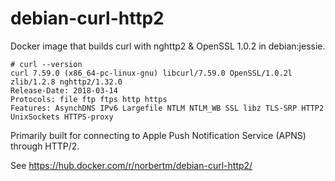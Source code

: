 # debian-curl-http2
Docker image that builds curl with nghttp2 &amp; OpenSSL 1.0.2 in debian:jessie.

```
# curl --version
curl 7.59.0 (x86_64-pc-linux-gnu) libcurl/7.59.0 OpenSSL/1.0.2l zlib/1.2.8 nghttp2/1.32.0
Release-Date: 2018-03-14
Protocols: file ftp ftps http https
Features: AsynchDNS IPv6 Largefile NTLM NTLM_WB SSL libz TLS-SRP HTTP2 UnixSockets HTTPS-proxy
 ```

Primarily built for connecting to Apple Push Notification Service (APNS) through HTTP/2.

See https://hub.docker.com/r/norbertm/debian-curl-http2/
